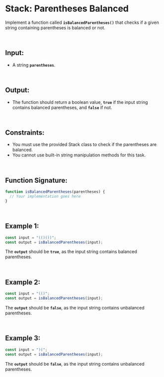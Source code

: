 # **Stack: Parentheses Balanced**

Implement a function called **`isBalancedParentheses()`** that checks if a given string containing parentheses is balanced or not.

<br>

## Input:

- A string **`parentheses`**.

<br>

## Output:

- The function should return a boolean value, **`true`** if the input string contains balanced parentheses, and **`false`** if not.

<br>

## Constraints:

- You must use the provided Stack class to check if the parentheses are balanced.
- You cannot use built-in string manipulation methods for this task.

<br>

## Function Signature:

```jsx
function isBalancedParentheses(parentheses) {
  // Your implementation goes here
}
```

<br>

## Example 1:

```jsx
const input = "(()())";
const output = isBalancedParentheses(input);
```

The **`output`** should be **`true`**, as the input string contains balanced parentheses.

<br>

## Example 2:

```jsx
const input = "(()";
const output = isBalancedParentheses(input);
```

The **`output`** should be **`false`**, as the input string contains unbalanced parentheses.

<br>

## Example 3:

```jsx
const input = ")(";
const output = isBalancedParentheses(input);
```

The **`output`** should be **`false`**, as the input string contains unbalanced parentheses.
